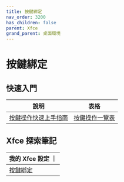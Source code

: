 ```yaml
---
title: 按鍵綁定
nav_order: 3200
has_children: false
parent: Xfce
grand_parent: 桌面環境
---
```



# 按鍵綁定


## 快速入門

| 說明 | 表格 |
| --- | --- |
| [按鍵操作快速上手指南](https://samwhelp.github.io/system-modeling/read/zh_tw/quick-start) | [按鍵操作一覽表](https://samwhelp.github.io/system-modeling/read/zh_tw/quick-start/cheat-sheet) |


## Xfce 探索筆記

| 我的 Xfce 設定 ｜
| --- |
| [按鍵綁定](https://samwhelp.github.io/note-about-xfce/read/config/keybind.html) |
